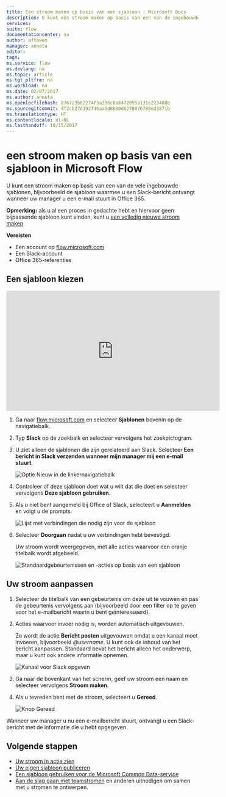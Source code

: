 ```yaml
---
title: Een stroom maken op basis van een sjabloon | Microsoft Docs
description: U kunt een stroom maken op basis van een van de ingebouwde sjablonen.
services: 
suite: flow
documentationcenter: na
author: aftowen
manager: anneta
editor: 
tags: 
ms.service: flow
ms.devlang: na
ms.topic: article
ms.tgt_pltfrm: na
ms.workload: na
ms.date: 02/07/2017
ms.author: anneta
ms.openlocfilehash: 876723b62274f3a306c0a8472095b131e223408b
ms.sourcegitcommit: 4f2cb27d392f46aa1d8680d6278876780ed3871b
ms.translationtype: HT
ms.contentlocale: nl-NL
ms.lasthandoff: 10/15/2017
---
```

# <a name="create-a-flow-from-a-template-in-microsoft-flow"></a>een stroom maken op basis van een sjabloon in Microsoft Flow
U kunt een stroom maken op basis van een van de vele ingebouwde sjablonen, bijvoorbeeld de sjabloon waarmee u een Slack-bericht ontvangt wanneer uw manager u een e-mail stuurt in Office 365.

**Opmerking:** als u al een proces in gedachte hebt en hiervoor geen bijpassende sjabloon kunt vinden, kunt u [een volledig nieuwe stroom maken](get-started-logic-flow.md).

**Vereisten**

* Een account op [flow.microsoft.com](https://flow.microsoft.com)
* Een Slack-account
* Office 365-referenties

## <a name="choose-a-template"></a>Een sjabloon kiezen
<iframe width="560" height="315" src="https://www.youtube.com/embed/ZJK8cYdjAic?list=PL8nfc9haGeb55I9wL9QnWyHp3ctU2_ThF" frameborder="0" allowfullscreen></iframe>

1. Ga naar [flow.microsoft.com](https://flow.microsoft.com) en selecteer **Sjablonen** bovenin op de navigatiebalk.
2. Typ **Slack** op de zoekbalk en selecteer vervolgens het zoekpictogram.
3. U ziet alleen de sjablonen die zijn gerelateerd aan Slack. Selecteer **Een bericht in Slack verzenden wanneer mijn manager mij een e-mail stuurt**.
   
    ![Optie Nieuw in de linkernavigatiebalk](./media/get-started-logic-template/select-template.png)
4. Controleer of deze sjabloon doet wat u wilt dat die doet en selecteer vervolgens **Deze sjabloon gebruiken**.
5. Als u niet bent aangemeld bij Office of Slack, selecteert u **Aanmelden** en volgt u de prompts.
   
    ![Lijst met verbindingen die nodig zijn voor de sjabloon](./media/get-started-logic-template/confirm-connections.png)
6. Selecteer **Doorgaan** nadat u uw verbindingen hebt bevestigd.
   
    Uw stroom wordt weergegeven, met alle acties waarvoor een oranje titelbalk wordt afgebeeld.
   
    ![Standaardgebeurtenissen en -acties op basis van een sjabloon](./media/get-started-logic-template/template-default.png)

## <a name="customize-your-flow"></a>Uw stroom aanpassen
1. Selecteer de titelbalk van een gebeurtenis om deze uit te vouwen en pas de gebeurtenis vervolgens aan (bijvoorbeeld door een filter op te geven voor het e-mailbericht waarin u bent geïnteresseerd).
2. Acties waarvoor invoer nodig is, worden automatisch uitgevouwen.
   
    Zo wordt de actie **Bericht posten** uitgevouwen omdat u een kanaal moet invoeren, bijvoorbeeld *@username*. U kunt ook de inhoud van het bericht aanpassen. Standaard bevat het bericht alleen het onderwerp, maar u kunt ook andere informatie opnemen.
   
    ![Kanaal voor Slack opgeven](./media/get-started-logic-template/specify-keyword.png)
3. Ga naar de bovenkant van het scherm, geef uw stroom een naam en selecteer vervolgens **Stroom maken**.
4. Als u tevreden bent met de stroom, selecteert u **Gereed**.
   
    ![Knop Gereed](./media/get-started-logic-template/done.png)

Wanneer uw manager u nu een e-mailbericht stuurt, ontvangt u een Slack-bericht met de informatie die u hebt opgegeven.

## <a name="next-steps"></a>Volgende stappen
* [Uw stroom in actie zien](see-a-flow-run.md)
* [Uw eigen sjabloon publiceren](publish-a-template.md)
* [Een sjabloon gebruiken voor de Microsoft Common Data-service](common-data-model-intro.md)
* [Aan de slag gaan met teamstromen](create-team-flows.md) en anderen uitnodigen om samen met u stromen te ontwerpen.


